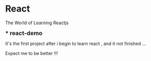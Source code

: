 # React
The World of Learning Reactjs

<b style="font-size:18px;">* react-demo</b>
<p>It's the first project after i begin to learn react , and it not finished ...</p>

<p>Expect me to be better !!!</p>
